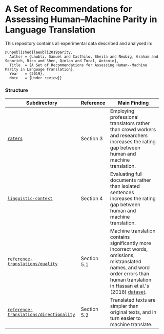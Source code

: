 # A Set of Recommendations for Assessing Human–Machine Parity in Language Translation

This repository contains all experimental data described and analysed in:

```TeX
@unpublished{laeubli2019parity,
  Author = {Läubli, Samuel and Casthilo, Sheila and Neubig, Graham and Sennrich, Rico and Shen, Qinlan and Toral, Antonio},
  Title  = {A Set of Recommendations for Assessing Human--Machine Parity in Language Translation},
  Year   = {2019},
  Note   = {Under review}}
```

### Structure

| Subdirectory                                                                               | Reference   | Main Finding                                                                                                                                                                                                                 |
|--------------------------------------------------------------------------------------------|-------------|------------------------------------------------------------------------------------------------------------------------------------------------------------------------------------------------------------------------------|
| [`raters`](raters)                                                               | Section 3   | Employing professional translators rather than crowd workers and researchers increases the rating gap between human and machine translation.                                                                                 |
| [`linguistic-context`](https://github.com/laeubli/parity)                                       | Section 4   | Evaluating full documents rather than isolated sentences increases the rating gap between human and machine translation.                                                                                                     |
| [`reference-translations/quality`](reference-translations/quality)               | Section 5.1 | Machine translation contains significantly more incorrect words, omissions, mistranslated names, and word order errors than human translation in Hassan et al.'s (2018) [dataset](http://aka.ms/Translator-HumanParityData). |
| [`reference-translations/directionality`](reference-translations/directionality) | Section 5.2 | Translated texts are simpler than original texts, and in turn easier to machine translate.                                                                                                                                   |
